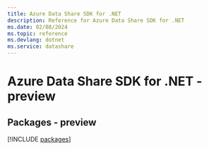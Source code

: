 ```yaml
---
title: Azure Data Share SDK for .NET
description: Reference for Azure Data Share SDK for .NET
ms.date: 02/08/2024
ms.topic: reference
ms.devlang: dotnet
ms.service: datashare
---
```

# Azure Data Share SDK for .NET - preview
## Packages - preview
[!INCLUDE [packages](data-share-index.md)]